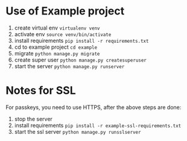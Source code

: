 # Use of Example project

1. create virtual env
`virtualenv venv`
1. activate env `source venv/bin/activate`
1. install requirements `pip install -r requirements.txt`
1. cd to example project `cd example`
1. migrate `python manage.py migrate`
1. create super user `python manage.py createsuperuser`
1. start the server `python manage.py runserver`

# Notes for SSL

For passkeys, you need to use HTTPS, after the above steps are done:

1. stop the server
1. install requirements `pip install -r example-ssl-requirements.txt`
1. start the ssl server `python manage.py runsslserver`
